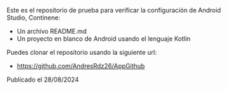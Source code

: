 Este es el repositorio de prueba para verificar la configuración de Android Studio,
Continene:
 - Un archivo README.md
 - Un proyecto en blanco de Android usando el lenguaje Kotlin

Puedes clonar el repositorio usando la siguiente url: 
 - https://github.com/AndresRdz26/AppGithub

Publicado el 28/08/2024
